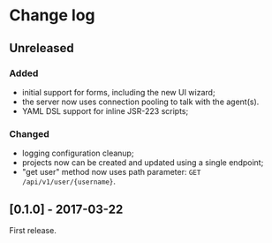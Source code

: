 # Change log

## Unreleased

### Added

- initial support for forms, including the new UI wizard;
- the server now uses connection pooling to talk with the agent(s).
- YAML DSL support for inline JSR-223 scripts;

### Changed

- logging configuration cleanup;
- projects now can be created and updated using a single endpoint;
- "get user" method now uses path parameter: `GET /api/v1/user/{username}`.


## [0.1.0] - 2017-03-22

First release.
